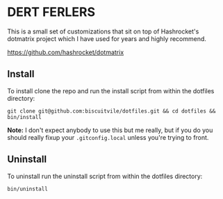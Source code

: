 # DERT FERLERS

This is a small set of customizations that sit on top of Hashrocket's dotmatrix project which I have used for years and highly recommend.

https://github.com/hashrocket/dotmatrix

## Install

To install clone the repo and run the install script from within the dotfiles directory:

```
git clone git@github.com:biscuitvile/dotfiles.git && cd dotfiles && bin/install
```

**Note:** I don't expect anybody to use this but me really, but if you do you should really fixup your `.gitconfig.local` unless you're trying to front.

## Uninstall

To uninstall run the uninstall script from within the dotfiles directory:

```
bin/uninstall
```

